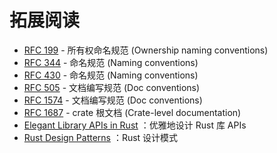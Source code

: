 # 拓展阅读

- [RFC 199] - 所有权命名规范 (Ownership naming conventions)
- [RFC 344] - 命名规范 (Naming conventions)
- [RFC 430] - 命名规范 (Naming conventions)
- [RFC 505] - 文档编写规范 (Doc conventions)
- [RFC 1574] - 文档编写规范 (Doc conventions)
- [RFC 1687] - crate 根文档 (Crate-level documentation)
- [Elegant Library APIs in Rust](https://deterministic.space/elegant-apis-in-rust.html)
    ：优雅地设计 Rust 库 APIs
- [Rust Design Patterns](https://github.com/rust-unofficial/patterns) ：Rust 设计模式

[RFC 344]: https://github.com/rust-lang/rfcs/blob/master/text/0344-conventions-galore.md
[RFC 430]: https://github.com/rust-lang/rfcs/blob/master/text/0430-finalizing-naming-conventions.md
[RFC 1687]: https://github.com/rust-lang/rfcs/pull/1687
[RFC 505]: https://github.com/rust-lang/rfcs/blob/master/text/0505-api-comment-conventions.md
[RFC 1105]: https://github.com/rust-lang/rfcs/blob/master/text/1105-api-evolution.md
[RFC 1574]: https://github.com/rust-lang/rfcs/blob/master/text/1574-more-api-documentation-conventions.md
[RFC 199]: https://github.com/rust-lang/rfcs/blob/master/text/0199-ownership-variants.md
